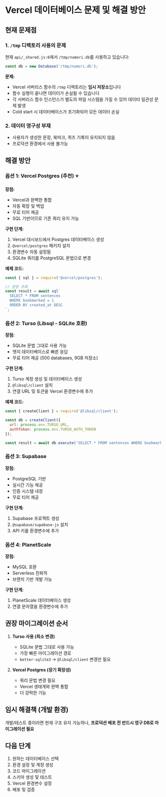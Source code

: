 # Vercel 데이터베이스 문제 및 해결 방안

## 현재 문제점

### 1. `/tmp` 디렉토리 사용의 문제
현재 `api/_shared.js:6`에서 `/tmp/numori.db`를 사용하고 있습니다:
```javascript
const db = new Database('/tmp/numori.db');
```

**문제:**
- Vercel 서버리스 함수의 `/tmp` 디렉토리는 **임시 저장소**입니다
- 함수 실행이 끝나면 데이터가 손실될 수 있습니다
- 각 서버리스 함수 인스턴스가 별도의 파일 시스템을 가질 수 있어 데이터 일관성 문제 발생
- Cold start 시 데이터베이스가 초기화되어 모든 데이터 손실

### 2. 데이터 영구성 부재
- 사용자가 생성한 문장, 북마크, 퀴즈 기록이 유지되지 않음
- 프로덕션 환경에서 사용 불가능

## 해결 방안

### 옵션 1: Vercel Postgres (추천) ⭐
**장점:**
- Vercel과 완벽한 통합
- 자동 확장 및 백업
- 무료 티어 제공
- SQL 기반이므로 기존 쿼리 유지 가능

**구현 단계:**
1. Vercel 대시보드에서 Postgres 데이터베이스 생성
2. `@vercel/postgres` 패키지 설치
3. 환경변수 자동 설정됨
4. SQLite 쿼리를 PostgreSQL 문법으로 변경

**예제 코드:**
```javascript
const { sql } = require('@vercel/postgres');

// 문장 조회
const result = await sql`
  SELECT * FROM sentences
  WHERE bookmarked = 1
  ORDER BY created_at DESC
`;
```

### 옵션 2: Turso (Libsql - SQLite 호환)
**장점:**
- SQLite 문법 그대로 사용 가능
- 엣지 데이터베이스로 빠른 응답
- 무료 티어 제공 (500 databases, 9GB 저장소)

**구현 단계:**
1. Turso 계정 생성 및 데이터베이스 생성
2. `@libsql/client` 설치
3. 연결 URL 및 토큰을 Vercel 환경변수에 추가

**예제 코드:**
```javascript
const { createClient } = require('@libsql/client');

const db = createClient({
  url: process.env.TURSO_URL,
  authToken: process.env.TURSO_AUTH_TOKEN
});

const result = await db.execute('SELECT * FROM sentences WHERE bookmarked = 1');
```

### 옵션 3: Supabase
**장점:**
- PostgreSQL 기반
- 실시간 기능 제공
- 인증 시스템 내장
- 무료 티어 제공

**구현 단계:**
1. Supabase 프로젝트 생성
2. `@supabase/supabase-js` 설치
3. API 키를 환경변수에 추가

### 옵션 4: PlanetScale
**장점:**
- MySQL 호환
- Serverless 친화적
- 브랜치 기반 개발 가능

**구현 단계:**
1. PlanetScale 데이터베이스 생성
2. 연결 문자열을 환경변수에 추가

## 권장 마이그레이션 순서

1. **Turso 사용 (최소 변경)**
   - SQLite 문법 그대로 사용 가능
   - 가장 빠른 마이그레이션 경로
   - `better-sqlite3` → `@libsql/client` 변경만 필요

2. **Vercel Postgres (장기 확장성)**
   - 쿼리 문법 변경 필요
   - Vercel 생태계와 완벽 통합
   - 더 강력한 기능

## 임시 해결책 (개발 환경)
개발/테스트 중이라면 현재 구조 유지 가능하나, **프로덕션 배포 전 반드시 영구 DB로 마이그레이션 필요**

## 다음 단계
1. 원하는 데이터베이스 선택
2. 환경 설정 및 계정 생성
3. 코드 마이그레이션
4. 스키마 생성 및 테스트
5. Vercel 환경변수 설정
6. 배포 및 검증

